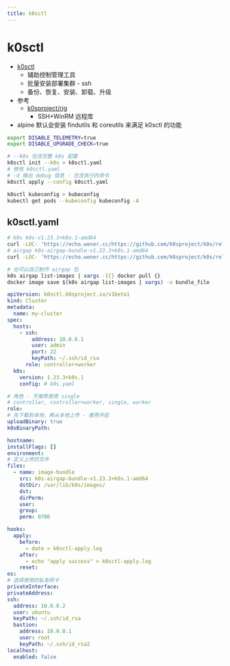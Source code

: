 ```yaml
---
title: k0sctl
---
```


# k0sctl

- [k0sctl]
  - 辅助控制管理工具
  - 批量安装部署集群 - ssh
  - 备份、恢复、安装、卸载、升级
- 参考
  - [k0sproject/rig](https://github.com/k0sproject/rig)
    - SSH+WinRM 远程库
- alpine 默认会安装 findutils 和 coreutils 来满足 k0sctl 的功能

[k0sctl]: https://github.com/k0sproject/k0sctl

```bash
export DISABLE_TELEMETRY=true
export DISABLE_UPGRADE_CHECK=true

# --k0s 包含完整 k0s 配置
k0sctl init --k0s > k0sctl.yaml
# 修改 k0sctl.yaml
# -d 输出 debug 信息 - 包含执行的命令
k0sctl apply --config k0sctl.yaml

k0sctl kubeconfig > kubeconfig
kubectl get pods --kubeconfig kubeconfig -A
```

## k0sctl.yaml

```bash
# k0s k0s-v1.23.3+k0s.1-amd64
curl -LOC- 'https://echo.wener.cc/https://github.com/k0sproject/k0s/releases/download/v1.23.3%2Bk0s.1/k0s-v1.23.3+k0s.1-amd64'
# airgap k0s-airgap-bundle-v1.23.3+k0s.1-amd64
curl -LOC- 'https://echo.wener.cc/https://github.com/k0sproject/k0s/releases/download/v1.23.3%2Bk0s.1/k0s-airgap-bundle-v1.23.3+k0s.1-amd64'

# 也可以自己制作 airgap 包
k0s airgap list-images | xargs -I{} docker pull {}
docker image save $(k0s airgap list-images | xargs) -o bundle_file
```

```yaml title="k0sctl.yaml"
apiVersion: k0sctl.k0sproject.io/v1beta1
kind: Cluster
metadata:
  name: my-cluster
spec:
  hosts:
    - ssh:
        address: 10.0.0.1
        user: admin
        port: 22
        keyPath: ~/.ssh/id_rsa
      role: controller+worker
  k0s:
    version: 1.23.3+k0s.1
    config: # k0s.yaml
```

```yaml title="spec.hosts"
# 角色 - 不推荐使用 single
# controller, controller+worker, single, worker
role:
# 先下载到本地，再从本地上传 - 推荐开启
uploadBinary: true
k0sBinaryPath:

hostname:
installFlags: []
environment:
# 定义上传的文件
files:
  - name: image-bundle
    src: k0s-airgap-bundle-v1.23.3+k0s.1-amd64
    dstDir: /var/lib/k0s/images/
    dst:
    dirPerm:
    user:
    group:
    perm: 0700

hooks:
  apply:
    before:
      - date > k0sctl-apply.log
    after:
      - echo "apply success" > k0sctl-apply.log
    reset:
os:
# 选择使用的私有网卡
privateInterface:
privateAddress:
ssh:
  address: 10.0.0.2
  user: ubuntu
  keyPath: ~/.ssh/id_rsa
  bastion:
    address: 10.0.0.1
    user: root
    keyPath: ~/.ssh/id_rsa2
localhost:
  enabled: false
```
